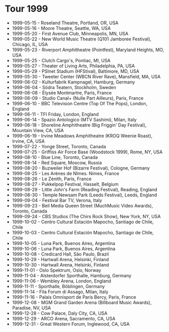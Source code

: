 # Tour 1999

* 1999-05-15 - Roseland Theatre, Portland, OR, USA
* 1999-05-16 - Moore Theatre, Seattle, WA, USA
* 1999-05-20 - First Avenue Club, Minneapolis, MN, USA
* 1999-05-22 - New World Music Theatre (Q101 Jamboree Festival), Chicago, IL, USA
* 1999-05-23 - Riverport Amphitheatre (Pointfest), Maryland Heights, MO, USA
* 1999-05-25 - Clutch Cargo's, Pontiac, MI, USA
* 1999-05-27 - Theater of Living Arts, Philadelphia, PA, USA
* 1999-05-29 - PSInet Stadium (HFStival), Baltimore, MD, USA
* 1999-05-30 - Tweeter Center (WBCN River Rave), Mansfield, MA, USA
* 1999-06-02 - Kulturfabrik Kampnagel, Hamburg, Germany
* 1999-06-04 - Södra Teatern, Stockholm, Sweden
* 1999-06-08 - Élysée Montmartre, Paris, France
* 1999-06-09 - Studio Canal+ (Nulle Part Ailleurs), Paris, France
* 1999-06-10 - BBC Television Centre (Top Of The Pops), London, England
* 1999-06-11 - TFI Friday, London, England
* 1999-06-14 - Spazio Antologico (MTV Sashimi), Milan, Italy
* 1999-06-18 - Shoreline Amphitheatre (Big Friggin' Day Festival), Mountain View, CA, USA
* 1999-06-19 - Irvine Meadows Amphitheatre (KROQ Weenie Roast), Irvine, CA, USA
* 1999-07-22 - Yonge Street, Toronto, Canada
* 1999-07-25 - Griffiss Air Force Base (Woodstock 1999), Rome, NY, USA
* 1999-08-10 - Blue Line, Toronto, Canada
* 1999-08-14 - Red Square, Moscow, Russia
* 1999-08-20 - Buzweiler Hof (Bizarre Festival), Cologne, Germany
* 1999-08-25 - Les Arènes de Nîmes. Nimes, France
* 1999-08-26 - Le Zénith, Paris, France
* 1999-08-27 - Pukkelpop Festival, Hasselt, Belgium
* 1999-08-29 - Little John's Farm (Reading Festival), Reading, England
* 1999-08-30 - Temple Newsam Park (Leeds Festival), Leeds, England
* 1999-09-04 - Festival Bar TV, Verona, Italy
* 1999-09-23 - Bell Media Queen Street (MuchMusic Video Awards), Toronto, Canada
* 1999-09-24 - CBS Studios (The Chirs Rock Show), New York, NY, USA
* 1999-10-02 - Centro Cultural Estación Mapocho, Santiago de Chile, Chile
* 1999-10-03 - Centro Cultural Estación Mapocho, Santiago de Chile, Chile
* 1999-10-05 - Luna Park, Buenos Aires, Argentina
* 1999-10-06 - Luna Park, Buenos Aires, Argentina
* 1999-10-08 - Credicard Hall, São Paulo, Brazil
* 1999-10-29 - Hartwall Arena, Helsinki, Finland
* 1999-10-30 - Hartwall Arena, Helsinki, Finland
* 1999-11-01 - Oslo Spektrum, Oslo, Norway
* 1999-11-04 - Alsterdorfer Sporthalle, Hamburg, Germany
* 1999-11-06 - Wembley Arena, London, England
* 1999-11-11 - Sporthalle, Böblingen, Germany
* 1999-11-14 - Fila Forum di Assago, Milan, Italy
* 1999-11-16 - Palais Omnisport de Paris Bercy, Paris, France
* 1999-12-08 - MGM Grand Garden Arena (Billboard Music Awards), Paradise, NV, USA
* 1999-12-28 - Cow Palace, Daly City, CA, USA
* 1999-12-29 - ARCO Arena, Sacramento, CA, USA
* 1999-12-31 - Great Western Forum, Inglewood, CA, USA